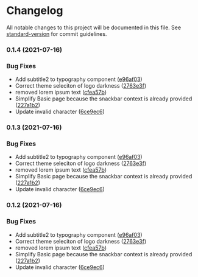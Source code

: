 # Changelog

All notable changes to this project will be documented in this file. See [standard-version](https://github.com/conventional-changelog/standard-version) for commit guidelines.

### 0.1.4 (2021-07-16)

### Bug Fixes

- Add subtitle2 to typography component ([e96af03](https://github.com/octue/planex-site/commit/e96af031b52d9e937d848afcbf481c101180c958))
- Correct theme seleciton of logo darkness ([2763e3f](https://github.com/octue/planex-site/commit/2763e3f3f0fa6485537f7d48c63c5fc9d7a58738))
- removed lorem ipsum text ([cfea57b](https://github.com/octue/planex-site/commit/cfea57bc9dcb23843259521e9198ac8f6132c9b1))
- Simplify Basic page because the snackbar context is already provided ([227a1b2](https://github.com/octue/planex-site/commit/227a1b29e1c4b281d016fb3100857cc890aa55f0))
- Update invalid character ([6ce9ec6](https://github.com/octue/planex-site/commit/6ce9ec6ee57f9912a9b8b2bb25ee31e5ae8321cd))

### 0.1.3 (2021-07-16)

### Bug Fixes

- Add subtitle2 to typography component ([e96af03](https://github.com/octue/planex-site/commit/e96af031b52d9e937d848afcbf481c101180c958))
- Correct theme seleciton of logo darkness ([2763e3f](https://github.com/octue/planex-site/commit/2763e3f3f0fa6485537f7d48c63c5fc9d7a58738))
- removed lorem ipsum text ([cfea57b](https://github.com/octue/planex-site/commit/cfea57bc9dcb23843259521e9198ac8f6132c9b1))
- Simplify Basic page because the snackbar context is already provided ([227a1b2](https://github.com/octue/planex-site/commit/227a1b29e1c4b281d016fb3100857cc890aa55f0))
- Update invalid character ([6ce9ec6](https://github.com/octue/planex-site/commit/6ce9ec6ee57f9912a9b8b2bb25ee31e5ae8321cd))

### 0.1.2 (2021-07-16)

### Bug Fixes

- Add subtitle2 to typography component ([e96af03](https://github.com/octue/planex-site/commit/e96af031b52d9e937d848afcbf481c101180c958))
- Correct theme seleciton of logo darkness ([2763e3f](https://github.com/octue/planex-site/commit/2763e3f3f0fa6485537f7d48c63c5fc9d7a58738))
- removed lorem ipsum text ([cfea57b](https://github.com/octue/planex-site/commit/cfea57bc9dcb23843259521e9198ac8f6132c9b1))
- Simplify Basic page because the snackbar context is already provided ([227a1b2](https://github.com/octue/planex-site/commit/227a1b29e1c4b281d016fb3100857cc890aa55f0))
- Update invalid character ([6ce9ec6](https://github.com/octue/planex-site/commit/6ce9ec6ee57f9912a9b8b2bb25ee31e5ae8321cd))
